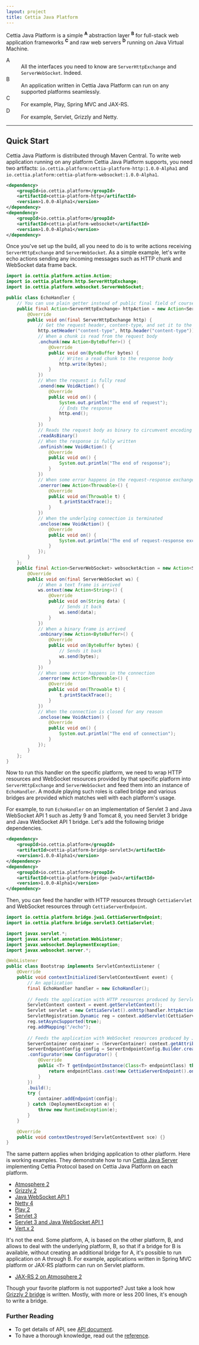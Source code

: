 ```yaml
---
layout: project
title: Cettia Java Platform
---
```


Cettia Java Platform is a simple <sup><strong>A</strong></sup> abstraction layer <sup><strong>B</strong></sup> for full-stack web application frameworks <sup><strong>C</strong></sup> and raw web servers <sup><strong>D</strong></sup> running on Java Virtual Machine.

<dl>
    <dt>A</dt>
    <dd>All the interfaces you need to know are <code>ServerHttpExchange</code> and <code>ServerWebSocket</code>. Indeed.</dd>
    <dt>B</dt>
    <dd>An application written in Cettia Java Platform can run on any supported platforms seamlessly.</dd>
    <dt>C</dt>
    <dd>For example, Play, Spring MVC and JAX-RS.</dd>
    <dt>D</dt>
    <dd>For example, Servlet, Grizzly and Netty.</dd>
</dl>

---

## Quick Start
Cettia Java Platform is distributed through Maven Central. To write web application running on any platform Cettia Java Platform supports, you need two artifacts: `io.cettia.platform:cettia-platform-http:1.0.0-Alpha1` and `io.cettia.platform:cettia-platform-websocket:1.0.0-Alpha1`.

```xml
<dependency>
    <groupId>io.cettia.platform</groupId>
    <artifactId>cettia-platform-http</artifactId>
    <version>1.0.0-Alpha1</version>
</dependency>
<dependency>
    <groupId>io.cettia.platform</groupId>
    <artifactId>cettia-platform-websocket</artifactId>
    <version>1.0.0-Alpha1</version>
</dependency>
```

Once you've set up the build, all you need to do is to write actions receiving `ServerHttpExchange` and `ServerWebSocket`. As a simple example, let's write echo actions sending any incoming messages such as HTTP chunk and WebSocket data frame back.

```java
import io.cettia.platform.action.Action;
import io.cettia.platform.http.ServerHttpExchange;
import io.cettia.platform.websocket.ServerWebSocket;

public class EchoHandler {
    // You can use plain getter instead of public final field of course
    public final Action<ServerHttpExchange> httpAction = new Action<ServerHttpExchange>() {
        @Override
        public void on(final ServerHttpExchange http) {
            // Get the request header, content-type, and set it to the response header, content-type 
            http.setHeader("content-type", http.header("content-type"))
            // When a chunk is read from the request body
            .onchunk(new Action<ByteBuffer>() {
                @Override
                public void on(ByteBuffer bytes) {
                    // Writes a read chunk to the response body
                    http.write(bytes);
                }
            })
            // When the request is fully read
            .onend(new VoidAction() {
                @Override
                public void on() {
                    System.out.println("The end of request");
                    // Ends the response
                    http.end();
                }
            })
            // Reads the request body as binary to circumvent encoding issue
            .readAsBinary()
            // When the response is fully written
            .onfinish(new VoidAction() {
                @Override
                public void on() {
                    System.out.println("The end of response");
                }
            })
            // When some error happens in the request-response exchange
            .onerror(new Action<Throwable>() {
                @Override
                public void on(Throwable t) {
                    t.printStackTrace();
                }
            })
            // When the underlying connection is terminated
            .onclose(new VoidAction() {
                @Override
                public void on() {
                    System.out.println("The end of request-response exchange");
                }
            });
        }
    };
    public final Action<ServerWebSocket> websocketAction = new Action<ServerWebSocket>() {
        @Override
        public void on(final ServerWebSocket ws) {
            // When a text frame is arrived
            ws.ontext(new Action<String>() {
                @Override
                public void on(String data) {
                    // Sends it back
                    ws.send(data);
                }
            })
            // When a binary frame is arrived
            .onbinary(new Action<ByteBuffer>() {
                @Override
                public void on(ByteBuffer bytes) {
                    // Sends it back
                    ws.send(bytes);
                }
            })
            // When some error happens in the connection
            .onerror(new Action<Throwable>() {
                @Override
                public void on(Throwable t) {
                    t.printStackTrace();
                }
            })
            // When the connection is closed for any reason
            .onclose(new VoidAction() {
                @Override
                public void on() {
                    System.out.println("The end of connection");
                }
            });
        }
    };
}
```

Now to run this handler on the specific platform, we need to wrap HTTP resources and WebSocket resources provided by that specific platform into `ServerHttpExchange` and `ServerWebSocket` and feed them into an instance of `EchoHandler`. A module playing such roles is called bridge and various bridges are provided which matches well with each platform's usage.

For example, to run `EchoHandler` on an implementation of Servlet 3 and Java WebSocket API 1 such as Jetty 9 and Tomcat 8, you need Servlet 3 bridge and Java WebSocket API 1 bridge. Let's add the following bridge dependencies.

```xml
<dependency>
    <groupId>io.cettia.platform</groupId>
    <artifactId>cettia-platform-bridge-servlet3</artifactId>
    <version>1.0.0-Alpha1</version>
</dependency>
<dependency>
    <groupId>io.cettia.platform</groupId>
    <artifactId>cettia-platform-bridge-jwa1</artifactId>
    <version>1.0.0-Alpha1</version>
</dependency>
```

Then, you can feed the handler with HTTP resources through `CettiaServlet` and WebSocket resources through `CettiaServerEndpoint`.

```java
import io.cettia.platform.bridge.jwa1.CettiaServerEndpoint;
import io.cettia.platform.bridge.servlet3.CettiaServlet;

import javax.servlet.*;
import javax.servlet.annotation.WebListener;
import javax.websocket.DeploymentException;
import javax.websocket.server.*;

@WebListener
public class Bootstrap implements ServletContextListener {
    @Override
    public void contextInitialized(ServletContextEvent event) {
        // An application
        final EchoHandler handler = new EchoHandler();
        
        // Feeds the application with HTTP resources produced by Servlet 3
        ServletContext context = event.getServletContext();
        Servlet servlet = new CettiaServlet().onhttp(handler.httpAction);
        ServletRegistration.Dynamic reg = context.addServlet(CettiaServlet.class.getName(), servlet);
        reg.setAsyncSupported(true);
        reg.addMapping("/echo");
        
        // Feeds the application with WebSocket resources produced by Java WebSocket API 1
        ServerContainer container = (ServerContainer) context.getAttribute(ServerContainer.class.getName());
        ServerEndpointConfig config = ServerEndpointConfig.Builder.create(CettiaServerEndpoint.class, "/echo")
        .configurator(new Configurator() {
            @Override
            public <T> T getEndpointInstance(Class<T> endpointClass) throws InstantiationException {
                return endpointClass.cast(new CettiaServerEndpoint().onwebsocket(handler.websocketAction));
            }
        })
        .build();
        try {
            container.addEndpoint(config);
        } catch (DeploymentException e) {
            throw new RuntimeException(e);
        }
    }

    @Override
    public void contextDestroyed(ServletContextEvent sce) {}
}
```

The same pattern applies when bridging application to other platform. Here is working examples. They demonstrate how to run [Cettia Java Server](/projects/cettia-java-server) implementing Cettia Protocol based on Cettia Java Platform on each platform.

<ul class="menu">
<li><a href="https://github.com/cettia/cettia-examples/tree/master/archetype/cettia-java-server/platform/atmosphere2">Atmosphere 2</a></li>
<li><a href="https://github.com/cettia/cettia-examples/tree/master/archetype/cettia-java-server/platform/grizzly2">Grizzly 2</a></li>
<li><a href="https://github.com/cettia/cettia-examples/tree/master/archetype/cettia-java-server/platform/jwa1">Java WebSocket API 1</a></li>
<li><a href="https://github.com/cettia/cettia-examples/tree/master/archetype/cettia-java-server/platform/netty4">Netty 4</a></li>
<li><a href="https://github.com/cettia/cettia-examples/tree/master/archetype/cettia-java-server/platform/play2">Play 2</a></li>
<li><a href="https://github.com/cettia/cettia-examples/tree/master/archetype/cettia-java-server/platform/servlet3">Servlet 3</a></li>
<li><a href="https://github.com/cettia/cettia-examples/tree/master/archetype/cettia-java-server/platform/servlet3-jwa1">Servlet 3 and Java WebSocket API 1</a></li>
<li><a href="https://github.com/cettia/cettia-examples/tree/master/archetype/cettia-java-server/platform/vertx2">Vert.x 2</a></li>
</ul>

It's not the end. Some platform, A, is based on the other platform, B, and allows to deal with the underlying platform, B, so that if a bridge for B is available, without creating an additional bridge for A, it's possible to run application on A through B. For example, applications written in Spring MVC platform or JAX-RS platform can run on Servlet platform.

<ul class="menu">
<li><a href="https://github.com/cettia/cettia-examples/tree/master/archetype/cettia-java-server/platform-on-platform/jaxrs2-atmosphere2">JAX-RS 2 on Atmosphere 2</a></li>
</ul>

Though your favorite platform is not supported? Just take a look how [Grizzly 2 bridge](https://github.com/cettia/cettia-java-platform/tree/1.0.0-Alpha1/bridge-grizzly2) is written. Mostly, with more or less 200 lines, it's enough to write a bridge.

### Further Reading

* To get details of API, see [API document](/projects/cettia-java-platform/1.0.0-Alpha1/apidocs/).
* To have a thorough knowledge, read out the [reference](/projects/cettia-java-platform/1.0.0-Alpha1/reference/).
